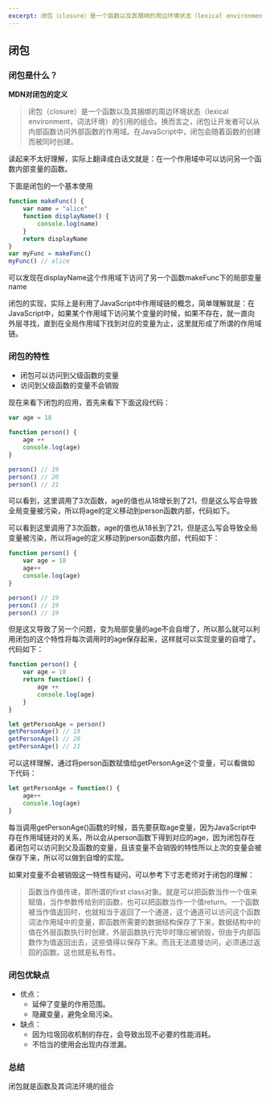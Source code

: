 ```yaml
---
excerpt: 闭包（closure）是一个函数以及其捆绑的周边环境状态（lexical environment，词法环境）的引用的组合。换而言之，闭包让开发者可以从内部函数访问外部函数的作用域。在JavaScript中，闭包会随着函数的创建而被同时创建。
---
```

##    闭包

### 闭包是什么？

**MDN对闭包的定义**

> 闭包（closure）是一个函数以及其捆绑的周边环境状态（lexical environment，词法环境）的引用的组合。换而言之，闭包让开发者可以从内部函数访问外部函数的作用域。在JavaScript中，闭包会随着函数的创建而被同时创建。

读起来不太好理解，实际上翻译成白话文就是：在一个作用域中可以访问另一个函数内部变量的函数。

下面是闭包的一个基本使用

```javascript
function makeFunc() {
    var name = "alice"
    function displayName() {
        console.log(name)
    }
    return displayName
}
var myFunc = makeFunc()
myFunc() // alice
```

可以发现在displayName这个作用域下访问了另一个函数makeFunc下的局部变量name

闭包的实现，实际上是利用了JavaScript中作用域链的概念，简单理解就是：在JavaScript中，如果某个作用域下访问某个变量的时候，如果不存在，就一直向外层寻找，直到在全局作用域下找到对应的变量为止，这里就形成了所谓的作用域链。



### 闭包的特性

- 闭包可以访问到父级函数的变量
- 访问到父级函数的变量不会销毁

现在来看下闭包的应用，首先来看下下面这段代码：

```javascript
var age = 18

function person() {
	age ++
    console.log(age)
}

person() // 19
person() // 20
person() // 21
```

可以看到，这里调用了3次函数，age的值也从18增长到了21，但是这么写会导致全局变量被污染，所以将age的定义移动到person函数内部，代码如下。

可以看到这里调用了3次函数，age的值也从18长到了21，但是这么写会导致全局变量被污染，所以将age的定义移动到person函数内部，代码如下：

```javascript
function person() {
    var age = 18
    age++
    console.log(age)
}

person() // 19
person() // 19
person() // 19
```

但是这又导致了另一个问题，变为局部变量的age不会自增了，所以那么就可以利用闭包的这个特性将每次调用时的age保存起来，这样就可以实现变量的自增了。代码如下：

```javascript
function person() {
    var age = 18
    return function() {
        age ++
        console.log(age)
    }
}

let getPersonAge = person()
getPersonAge() // 19
getPersonAge() // 20
getPersonAge() // 21
```

可以这样理解，通过将person函数赋值给getPersonAge这个变量，可以看做如下代码：

```javascript
let getPersonAge = function() {
    age++
    console.log(age)
}
```

每当调用getPersonAge()函数的时候，首先要获取age变量，因为JavaScript中存在作用域链对的关系，所以会从person函数下得到对应的age，因为闭包存在着闭包可以访问到父及函数的变量，且该变量不会销毁的特性所以上次的变量会被保存下来，所以可以做到自增的实现。

如果对变量不会被销毁这一特性有疑问，可以参考下寸志老师对于闭包的理解：

> 函数当作值传递，即所谓的first class对象。就是可以把函数当作一个值来赋值，当作参数传给别的函数，也可以把函数当作一个值return。一个函数被当作值返回时，也就相当于返回了一个通道，这个通道可以访问这个函数词法作用域中的变量，即函数所需要的数据结构保存了下来，数据结构中的值在外层函数执行时创建，外层函数执行完毕时理应被销毁，但由于内部函数作为值返回出去，这些值得以保存下来。而且无法直接访问，必须通过返回的函数。这也就是私有性。



### 闭包优缺点

- 优点：
  - 延伸了变量的作用范围。
  - 隐藏变量，避免全局污染。
- 缺点：
  - 因为垃圾回收机制的存在，会导致出现不必要的性能消耗。
  - 不恰当的使用会出现内存泄漏。

### 总结

闭包就是函数及其词法环境的组合
